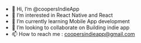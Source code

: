 - 👋 Hi, I’m @coopersIndieApp
- 👀 I’m interested in React Native and React
- 🌱 I’m currently learning Mobile App development 
- 💞️ I’m looking to collaborate on Building indie app
- 📫 How to reach me : coopersindieapp@gmail.com

<!---
coopersIndieApp/coopersIndieApp is a ✨ special ✨ repository because its `README.md` (this file) appears on your GitHub profile.
You can click the Preview link to take a look at your changes.
--->
